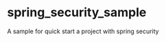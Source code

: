 spring_security_sample
======================

A sample for quick start a project with spring security
